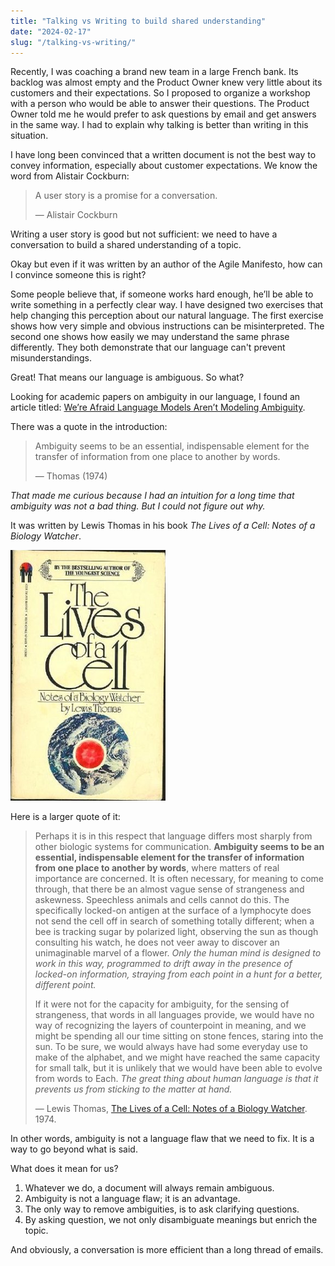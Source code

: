 ```yaml
---
title: "Talking vs Writing to build shared understanding"
date: "2024-02-17"
slug: "/talking-vs-writing/"
---
```

Recently, I was coaching a brand new team in a large French bank. Its backlog was almost empty and the Product Owner knew very little about its customers and their expectations. So I proposed to organize a workshop with a person who would be able to answer their questions. The Product Owner told me he would prefer to ask questions by email and get answers in the same way. I had to explain why talking is better than writing in this situation.
<!-- end -->

I have long been convinced that a written document is not the best way to convey information, especially about customer expectations. We know the word from Alistair Cockburn:

> A user story is a promise for a conversation.
> 
> — Alistair Cockburn

Writing a user story is good but not sufficient: we need to have a conversation to build a shared understanding of a topic.

Okay but even if it was written by an author of the Agile Manifesto, how can I convince someone this is right?

Some people believe that, if someone works hard enough, he’ll be able to write something in a perfectly clear way. I have designed two exercises that help changing this perception about our natural language. The first exercise shows how very simple and obvious instructions can be misinterpreted. The second one shows how easily we may understand the same phrase differently. They both demonstrate that our language can't prevent misunderstandings.

Great! That means our language is ambiguous. So what?

Looking for academic papers on ambiguity in our language, I found an article titled: [We’re Afraid Language Models Aren’t Modeling Ambiguity](https://arxiv.org/abs/2304.14399).

There was a quote in the introduction:

> Ambiguity seems to be an essential, indispensable element for the transfer of information from one place to another by words.
> 
> — Thomas (1974)

*That made me curious because I had an intuition for a long time that ambiguity was not a bad thing. But I could not figure out why.*

It was written by Lewis Thomas in his book *The Lives of a Cell: Notes of a Biology Watcher*.

![The Lives of a Cell: Notes of a Biology Watcher](../images/The_Lives_of_a_Cell.png)

Here is a larger quote of it:

> Perhaps it is in this respect that language differs most sharply from other biologic systems for communication. **Ambiguity seems to be an essential, indispensable element for the transfer of information from one place to another by words**, where matters of real importance are concerned. It is often necessary, for meaning to come through, that there be an almost vague sense of strangeness and askewness. Speechless animals and cells cannot do this. The specifically locked-on antigen at the surface of a lymphocyte does not send the cell off in search of something totally different; when a bee is tracking sugar by polarized light, observing the sun as though consulting his watch, he does not veer away to discover an unimaginable marvel of a flower. *Only the human mind is designed to work in this way, programmed to drift away in the presence of locked-on information, straying from each point in a hunt for a better, different point.*
> 
> If it were not for the capacity for ambiguity, for the sensing of strangeness, that words in all languages provide, we would have no way of recognizing the layers of counterpoint in meaning, and we might be spending all our time sitting on stone fences, staring into the sun. To be sure, we would always have had some everyday use to make of the alphabet, and we might have reached the same capacity for small talk, but it is unlikely that we would have been able to evolve from words to Each. *The great thing about human language is that it prevents us from sticking to the matter at hand.*
> 
> — Lewis Thomas, [The Lives of a Cell: Notes of a Biology Watcher](https://www.amazon.com/Lives-Cell-Notes-Biology-Watcher/dp/0140047433/). 1974.

In other words, ambiguity is not a language flaw that we need to fix.
It is a way to go beyond what is said.

What does it mean for us?

1. Whatever we do, a document will always remain ambiguous.
2. Ambiguity is not a language flaw; it is an advantage.
3. The only way to remove ambiguities, is to ask clarifying questions.
4. By asking question, we not only disambiguate meanings but enrich the topic.

And obviously, a conversation is more efficient than a long thread of emails.